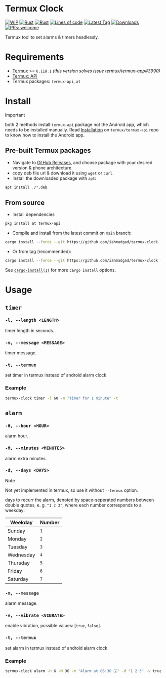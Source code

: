 # Termux Clock
[![WIP](https://img.shields.io/badge/%F0%9F%9B%A0-WIP-cyan)](#)
[![Rust](https://img.shields.io/github/actions/workflow/status/iahmadgad/termux-clock/rust.yml?label=Rust&logo=rust)](https://github.com/iahmadgad/termux-clock/actions/workflows/rust.yml)
[![Rust](https://img.shields.io/github/actions/workflow/status/iahmadgad/termux-clock/publish.yml?label=Publish&logo=github)](https://github.com/iahmadgad/termux-clock/actions/workflows/publish.yml)
[![Lines of code](https://tokei.rs/b1/github/iahmadgad/termux-clock?category=code&label=Lines%20of%20code&style=flat)](#)
[![Latest Tag](https://img.shields.io/github/v/tag/iahmadgad/termux-clock?label=Latest%20Tag&sort=semver)](https://github.com/iahmadgad/termux-clock/tags)
[![Downloads](https://img.shields.io/github/downloads/iahmadgad/termux-clock/total?label=Downloads%20(GH))](https://github.com/iahmadgad/termux-clock/releases)
[![PRs: welcome](https://img.shields.io/badge/PRs-welcome-lemon)](https://github.com/iahmadgad/termux-clock/fork)

Termux tool to set alarms & timers headlessly.

# Requirements
- [Termux](https://github.com/termux/termux-app) >= `0.118.1` _(this version solves issue termux/termux-app#3990)_
- [Termux: API](https://github.com/termux/termux-api)
- Termux packages: `termux-api`, `at`

# Install
> [!IMPORTANT]
> both 2 methods install `termux-api` package not the Android app, which needs to be installed manually.
> Read [Installation](https://github.com/termux/termux-api?tab=readme-ov-file#installation) on `termux/termux-api` repo to know how to install the Android app.
## Pre-built Termux packages
- Navigate to [GitHub Releases](https://github.com/iahmadgad/termux-clock/releases), and choose package with your desired version & phone architecture.
- copy deb file url & download it using `wget` or `curl`.
- Install the downloaded package with `apt`:
```sh
apt install ./*.deb
```
## From source
- Install dependencies
```sh
pkg install at termux-api
```
- Compile and install from the latest commit on `main` branch:
```sh
cargo install --force --git https://github.com/iahmadgad/termux-clock
```
- Or from tag (recommended):
```sh
cargo install --force --git https://github.com/iahmadgad/termux-clock --tag <tag>
```
See [`cargo-install(1)`](https://doc.rust-lang.org/cargo/commands/cargo-install.html) for more `cargo install` options.
# Usage
## `timer`
### `-l, --length <LENGTH>`
timer length in seconds.
### `-m, --message <MESSAGE>`
timer message.
### `-t, --termux`
set timer in termux instead of android alarm clock.
### Example
```sh
termux-clock timer -l 60 -m "Timer for 1 minute" -t
```
## `alarm`
### `-H, --hour <HOUR>`
alarm hour.
### `-M, --minutes <MINUTES>`
alarm extra minutes.
### `-d, --days <DAYS>`
> [!NOTE]
> Not yet implemented in termux, so use it without `--termux` option.

days to recurr the alarm, denoted by space-seperated numbers between double quotes, e. g. `"1 2 3"`, where each number corresponds to a weekday:

| Weekday | Number |
| ------- | ------ |
| Sunday  | `1`    |
| Monday  | `2`    |
| Tuesday | `3`    |
| Wednesday | `4`  |
| Thursday | `5`   |
| Friday  | `6`    |
| Saturday | `7`    |
### `-m, --message`
alarm message.
### `-v, --vibrate <VIBRATE>`
enable vibration, possible values: [`true`, `false`].
### `-t, --termux`
set alarm in termux instead of android alarm clock.
### Example
```sh
termux-clock alarm -H 6 -M 30 -m "Alarm at 06:30 🕡" -d "1 2 3" -v true
```
